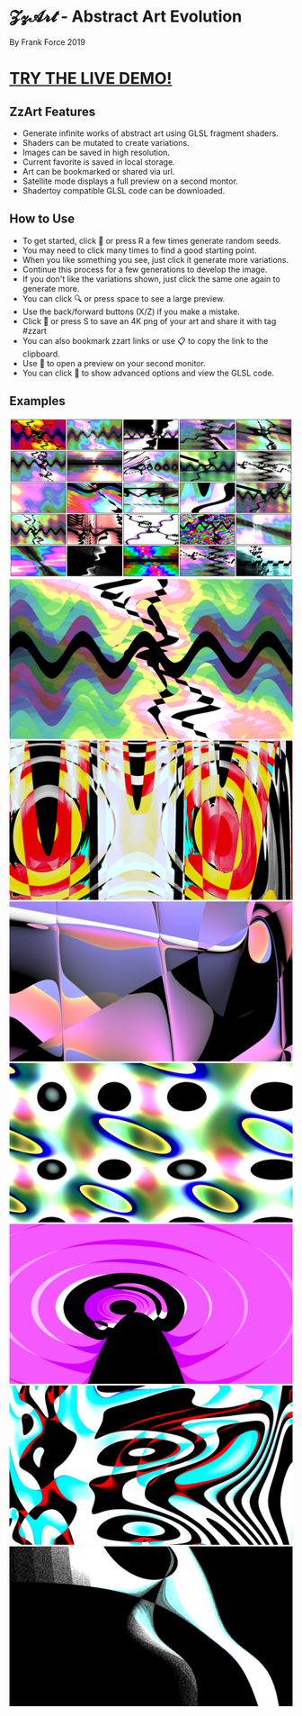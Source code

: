 # 𝓩𝔃𝓐𝓻𝓽 - Abstract Art Evolution
By Frank Force 2019

# [TRY THE LIVE DEMO!](https://zzart.3d2k.com)

## ZzArt Features

- Generate infinite works of abstract art using GLSL fragment shaders.
- Shaders can be mutated to create variations.
- Images can be saved in high resolution.
- Current favorite is saved in local storage.
- Art can be bookmarked or shared via url.
- Satellite mode displays a full preview on a second montor.
- Shadertoy compatible GLSL code can be downloaded.

## How to Use

- To get started, click 🎲 or press R a few times generate random seeds.
- You may need to click many times to find a good starting point.
- When you like something you see, just click it generate more variations.
- Continue this process for a few generations to develop the image.
- If you don't like the variations shown, just click the same one again to generate more.
- You can click 🔍 or press space to see a large preview.
- Use the back/forward buttons (X/Z) if you make a mistake.
- Click 💾 or press S to save an 4K png of your art and share it with tag #zzart
- You can also bookmark zzart links or use 📋 to copy the link to the clipboard.
- Use 📡 to open a preview on your second monitor.
- You can click 🔧 to show advanced options and view the GLSL code.

## Examples

![Example](/examples/1.png)
![Example](/examples/2.png)
![Example](/examples/3.png)
![Example](/examples/4.png)
![Example](/examples/5.png)
![Example](/examples/6.png)
![Example](/examples/7.png)
![Example](/examples/8.png)
